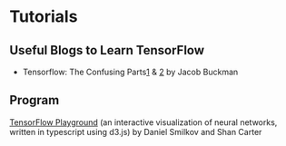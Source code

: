 # Tutorials

## Useful Blogs to Learn TensorFlow
* Tensorflow: The Confusing Parts[1](https://jacobbuckman.com/post/tensorflow-the-confusing-parts-1/) & [2](https://jacobbuckman.com/post/tensorflow-the-confusing-parts-2/) by Jacob Buckman <br>

## Program
[TensorFlow Playground](https://playground.tensorflow.org) (an interactive visualization of neural networks, written in typescript using d3.js) by Daniel Smilkov and Shan Carter<br> 
